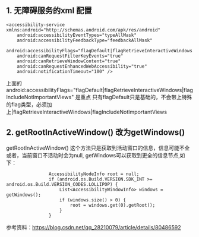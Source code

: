 ## 1. 无障碍服务的xml 配置
```
<accessibility-service xmlns:android="http://schemas.android.com/apk/res/android"
    android:accessibilityEventTypes="typeAllMask"
    android:accessibilityFeedbackType="feedbackAllMask"
    android:accessibilityFlags="flagDefault|flagRetrieveInteractiveWindows|flagIncludeNotImportantViews"
    android:canRequestFilterKeyEvents="true"
    android:canRetrieveWindowContent="true"
    android:canRequestEnhancedWebAccessibility="true"
    android:notificationTimeout="100" />
```
上面的android:accessibilityFlags="flagDefault|flagRetrieveInteractiveWindows|flagIncludeNotImportantViews" 是重点
只有flagDefault只是基础的，不会带上特殊的flag类型，必须加上|flagRetrieveInteractiveWindows|flagIncludeNotImportantViews

## 2. getRootInActiveWindow() 改为getWindows()
getRootInActiveWindow() 这个方法只是获取到活动窗口的信息，信息可能不全或者，当前窗口不活动时会为null, getWindows可以获取到更全的信息节点,如下：
```
                AccessibilityNodeInfo root = null;
                if (android.os.Build.VERSION.SDK_INT >= android.os.Build.VERSION_CODES.LOLLIPOP) {
                    List<AccessibilityWindowInfo> windows = getWindows();
                    if (windows.size() > 0) {
                        root = windows.get(0).getRoot();
                    }
                }
```

参考资料：https://blog.csdn.net/qq_28210079/article/details/80486592